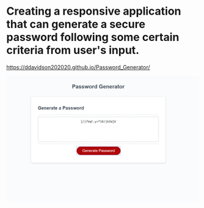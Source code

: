 # Creating a responsive application that can generate a secure password following some certain criteria from user's input.

https://ddavidson202020.github.io/Password_Generator/

![](Screenshot%20(21).png)
